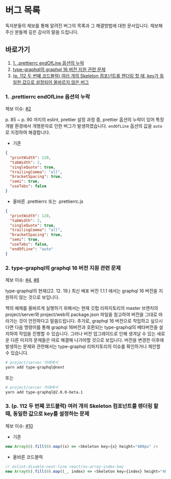 # 버그 목록

독자분들의 제보를 통해 알려진 버그의 목록과 그 해결방법에 대한 문서입니다.
제보해주신 분들께 깊은 감사의 말씀 드립니다.

## 바로가기

1. [1. .prettierrc endOfLine 옵션의 누락](#1-prettierrc-endofline-옵션의-누락)
2. [type-graphql의 graphql 16 버전 지원 관련 문제](#2-type-graphql의-graphql-16-버전-지원-관련-문제)
3. [(p. 112 두 번째 코드블럭) 여러 개의 Skeleton 컴포넌트를 렌더링 할 때, key가 동일한 값으로 설정되어 올바르지 않은 버그](#3-p-112-두-번째-코드블럭-여러-개의-skeleton-컴포넌트를-렌더링-할-때-동일한-값으로-key를-설정하는-문제)

### 1. .prettierrc endOfLine 옵션의 누락

제보 이슈: [#2](https://github.com/hwasurr/graphql-book-fullstack-project/issues/2)

p. 85 ~ p. 90 까지의 eslint, prettier 설정 과정 중, prettier 옵션의 누락이 있어 특정 개발 환경에서 개행문자로 인한 버그가 발생하였습니다.
`endOfLine` 옵션의 값을 `auto` 로 지정하여 해결합니다.

- 기존

```json
{
  "printWidth": 120,
  "tabWidth": 2,
  "singleQuote": true,
  "trailingComma": "all",
  "bracketSpacing": true,
  "semi": true,
  "useTabs": false
}
```

- 올바른 .prettierrc 또는 .prettierrc.js

```json
{
  "printWidth": 120,
  "tabWidth": 2,
  "singleQuote": true,
  "trailingComma": "all",
  "bracketSpacing": true,
  "semi": true,
  "useTabs": false,
  "endOfLine": "auto"
}
```

### 2. type-graphql의 graphql 16 버전 지원 관련 문제

제보 이슈: [#4](https://github.com/hwasurr/graphql-book-fullstack-project/issues/4), [#8](https://github.com/hwasurr/graphql-book-fullstack-project/issues/8)

type-graphql의 현재(22. 12. 19.) 최신 배포 버전 1.1.1 에서는 graphql 16 버전을 지원하지 않는 것으로 보입니다.

책의 예제를 올바르게 실행하기 위해서는 현재 깃헙 리파지토리의 master 브랜치의 project/server와 project/web의 package.json 파일을 참고하여 버전을 그대로 따라가는 것이 안전하다고 말씀드립니다. 추가로, graphql 16 버전으로 작업하고 싶으시다면 다음 명령어를 통해 graphql 16버전과 호환되는 type-graphql의 베타버전을 설치하여 작업을 진행할 수 있습니다. 그러나 버전 업그레이드로 인해 생겨날 수 있는 새로운 다른 미지의 문제들은 따로 해결해 나가야할 것으로 보입니다. 버전을 변경한 이후에 발생하는 문제와 관련해서는 type-graphql 리파지토리의 이슈를 확인하거나 제안할 수 있습니다.

```bash
# project/server 아래에서
yarn add type-graphql@next
```

또는

```bash
# project/server 아래에서
yarn add type-graphql@2.0.0-beta.1
```

### 3. (p. 112 두 번째 코드블럭) 여러 개의 Skeleton 컴포넌트를 렌더링 할 때, 동일한 값으로 key를 설정하는 문제

제보 이슈: [#10](https://github.com/hwasurr/graphql-book-fullstack-project/issues/10)

- 기존

```typescript
new Array(6).fill(0).map((x) => <Skeleton key={x} height="400px" />
```

- 올바른 코드블럭

```typescript
// eslint-disable-next-line react/no-array-index-key
new Array(6).fill(0).map((_, index) => <Skeleton key={index} height="400px" />
```

